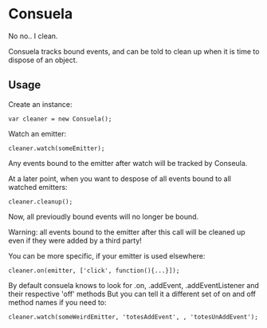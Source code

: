 # Consuela

No no.. I clean.

Consuela tracks bound events, and can be told to clean up when it is time to dispose of an object.

## Usage

Create an instance:

    var cleaner = new Consuela();

Watch an emitter:

    cleaner.watch(someEmitter);

Any events bound to the emitter after watch will be tracked by Conseula.

At a later point, when you want to despose of all events bound to all watched emitters:

    cleaner.cleanup();

Now, all previoudly bound events will no longer be bound.

Warning: all events bound to the emitter after this call will be cleaned up even if they were added by a third party!

You can be more specific, if your emitter is used elsewhere:

    cleaner.on(emitter, ['click', function(){...}]);

By default consuela knows to look for .on, .addEvent, .addEventListener and their respective 'off' methods
But you can tell it a different set of on and off method names if you need to:

    cleaner.watch(someWeirdEmitter, 'totesAddEvent', , 'totesUnAddEvent');